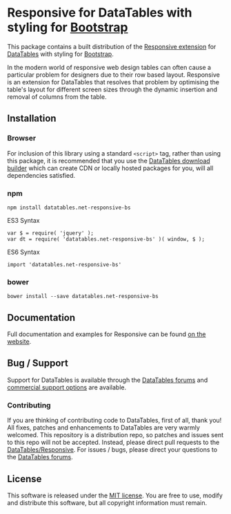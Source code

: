 # Responsive for DataTables with styling for [Bootstrap](https://getbootstrap.com/docs/3.3/)

This package contains a built distribution of the [Responsive extension](https://datatables.net/extensions/responsive) for [DataTables](https://datatables.net/) with styling for [Bootstrap](https://getbootstrap.com/docs/3.3/).

In the modern world of responsive web design tables can often cause a particular problem for designers due to their row based layout. Responsive is an extension for DataTables that resolves that problem by optimising the table's layout for different screen sizes through the dynamic insertion and removal of columns from the table.


## Installation

### Browser

For inclusion of this library using a standard `<script>` tag, rather than using this package, it is recommended that you use the [DataTables download builder](//datatables.net/download) which can create CDN or locally hosted packages for you, will all dependencies satisfied.

### npm

```
npm install datatables.net-responsive-bs
```

ES3 Syntax
```
var $ = require( 'jquery' );
var dt = require( 'datatables.net-responsive-bs' )( window, $ );
```

ES6 Syntax
```
import 'datatables.net-responsive-bs'
```

### bower

```
bower install --save datatables.net-responsive-bs
```



## Documentation

Full documentation and examples for Responsive can be found [on the website](https://datatables.net/extensions/responsive).


## Bug / Support

Support for DataTables is available through the [DataTables forums](//datatables.net/forums) and [commercial support options](//datatables.net/support) are available.


### Contributing

If you are thinking of contributing code to DataTables, first of all, thank you! All fixes, patches and enhancements to DataTables are very warmly welcomed. This repository is a distribution repo, so patches and issues sent to this repo will not be accepted. Instead, please direct pull requests to the [DataTables/Responsive](http://github.com/DataTables/Responsive). For issues / bugs, please direct your questions to the [DataTables forums](//datatables.net/forums).


## License

This software is released under the [MIT license](//datatables.net/license). You are free to use, modify and distribute this software, but all copyright information must remain.

